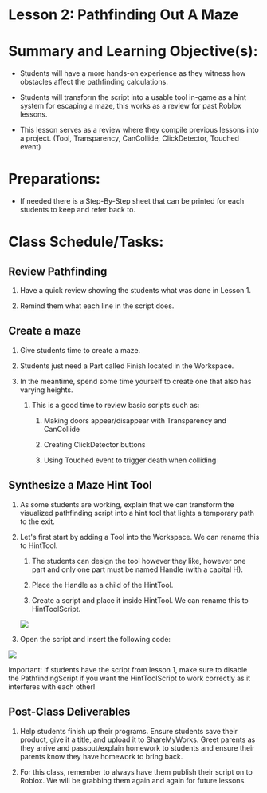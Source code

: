 
# Lesson 2: Pathfinding Out A Maze





# Summary and Learning Objective(s):

-   Students will have a more hands-on experience as they witness how obstacles affect the pathfinding calculations.

-   Students will transform the script into a usable tool in-game as a hint system for escaping a maze, this works as a review for past Roblox lessons.

-   This lesson serves as a review where they compile previous lessons into a project. (Tool, Transparency, CanCollide, ClickDetector, Touched event)


# Preparations:

-   If needed there is a Step-By-Step sheet that can be printed for each students to keep and refer back to.


# Class Schedule/Tasks:

## Review Pathfinding

1.  Have a quick review showing the students what was done in Lesson 1.

2.  Remind them what each line in the script does.


## Create a maze

1.  Give students time to create a maze.

2.  Students just need a Part called Finish located in the Workspace.

3.  In the meantime, spend some time yourself to create one that also has varying heights.

    1.  This is a good time to review basic scripts such as:

        1.  Making doors appear/disappear with Transparency and CanCollide

        2.  Creating ClickDetector buttons

        3.  Using Touched event to trigger death when colliding


## Synthesize a Maze Hint Tool

1.  As some students are working, explain that we can transform the visualized pathfinding script into a hint tool that lights a temporary path to the exit.

2.  Let's first start by adding a Tool into the Workspace. We can rename this to HintTool.

    1.  The students can design the tool however they like, however one part and only one part must be named Handle (with a capital H).

    2.  Place the Handle as a child of the HintTool.

    3.  Create a script and place it inside HintTool. We can rename this to HintToolScript.

    ![](https://storage.googleapis.com/cm-image-repository.appspot.com/roblox_3/Deprecated%20Lessons/Lesson%20Plan%2002/0ec975cc-aa38-42e0-a581-bd1feb7254c9.png)

3.  Open the script and insert the following code:


![](https://storage.googleapis.com/cm-image-repository.appspot.com/roblox_3/Deprecated%20Lessons/Lesson%20Plan%2002/bd9c89c3-7b3c-4357-a8a4-54a2fde7d1c3.png)


Important: If students have the script from lesson 1, make sure to disable the PathfindingScript if you want the HintToolScript to work correctly as it interferes with each other!

## Post-Class Deliverables

1.  Help students finish up their programs. Ensure students save their product, give it a title, and upload it to ShareMyWorks. Greet parents as they arrive and passout/explain homework to students and ensure their parents know they have homework to bring back.

2.  For this class, remember to always have them publish their script on to Roblox. We will be grabbing them again and again for future lessons.